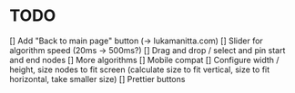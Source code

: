 # TODO

[] Add "Back to main page" button (-> lukamanitta.com)
[] Slider for algorithm speed (20ms -> 500ms?)
[] Drag and drop / select and pin start and end nodes
[] More algorithms
[] Mobile compat
[] Configure width / height, size nodes to fit screen (calculate size to fit
vertical, size to fit horizontal, take smaller size)
[] Prettier buttons
